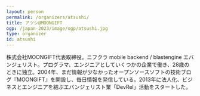 ```yaml
---
layout: person
permalink: /organizers/atsushi/
title: アツシ@MOONGIFT
ogp: /japan-2023/image/ogp/atsushi.jpg
type: organizer
id: atsushi
---
```

株式会社MOONGIFT代表取締役。ニフクラ mobile backend / blastengine エバンジェリスト。プログラマ、エンジニアとしていくつかの企業で働き、28歳のときに独立。2004年、まだ情報が少なかったオープンソースソフトの技術ブログ『MOONGIFT』を開設し、毎日情報を発信している。2013年に法人化、ビジネスとエンジニアを結ぶエバンジェリスト業「DevRel」活動をスタートした。

